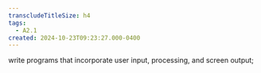```yaml
---
transcludeTitleSize: h4
tags:
  - A2.1
created: 2024-10-23T09:23:27.000-0400
---
```

write programs that incorporate user input, processing, and screen output;